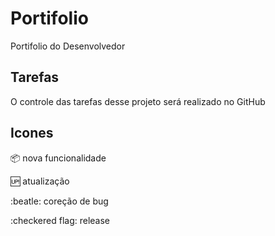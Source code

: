 # Portifolio

Portifolio do Desenvolvedor

## Tarefas

O controle das tarefas desse projeto será realizado no GitHub

## Icones

:package: nova funcionalidade

:up: atualização

:beatle: coreção de bug

:checkered flag: release
